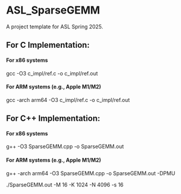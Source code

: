 # ASL_SparseGEMM

A project template for ASL Spring 2025.

## For C Implementation:

#### For x86 systems

gcc -O3 c_impl/ref.c -o c_impl/ref.out

#### For ARM systems (e.g., Apple M1/M2)

gcc -arch arm64 -O3 c_impl/ref.c -o c_impl/ref.out

## For C++ Implementation:

#### For x86 systems

g++ -O3 SparseGEMM.cpp -o SparseGEMM.out

#### For ARM systems (e.g., Apple M1/M2)

g++ -arch arm64 -O3 SparseGEMM.cpp -o SparseGEMM.out -DPMU

./SparseGEMM.out -M 16 -K 1024 -N 4096 -s 16